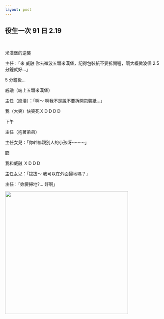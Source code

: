 ```yaml
---
layout: post
---
```


役生一次 91 日 2.19
---

<br>

米漢堡的逆襲

主任：「來 威融 你去微波五顆米漢堡，記得包裝紙不要拆開喔，啊大概微波個 2.5 分鐘就好...」

5 分鐘後...

威融（端上五顆米漢堡）

主任（崩潰）：「啊～ 啊我不是說不要拆開包裝紙...」

我（大笑）快笑死ＸＤＤＤＤ




下午


主任（抱著弟弟）

主任女兒：「你幹嘛親別人的小孩呀～～～」

囧

我和威融 ＸＤＤＤ



主任女兒：「拔拔～ 我可以在外面掃地嗎？」

主任：「妳要掃地?... 好啊」



<img src="{{site.url}}/img/2015-02-14/gp1.png" height="400px">


<br>
